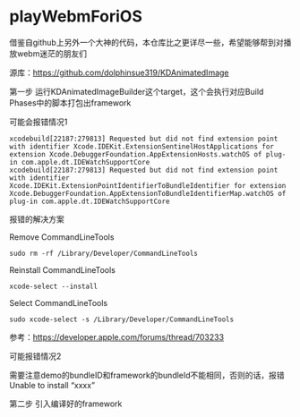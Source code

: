 # playWebmForiOS
借鉴自github上另外一个大神的代码，本仓库比之更详尽一些，希望能够帮到对播放webm迷茫的朋友们

源库：https://github.com/dolphinsue319/KDAnimatedImage

第一步 运行KDAnimatedImageBuilder这个target，这个会执行对应Build Phases中的脚本打包出framework

可能会报错情况1

```
xcodebuild[22187:279813] Requested but did not find extension point with identifier Xcode.IDEKit.ExtensionSentinelHostApplications for extension Xcode.DebuggerFoundation.AppExtensionHosts.watchOS of plug-in com.apple.dt.IDEWatchSupportCore
xcodebuild[22187:279813] Requested but did not find extension point with identifier Xcode.IDEKit.ExtensionPointIdentifierToBundleIdentifier for extension Xcode.DebuggerFoundation.AppExtensionToBundleIdentifierMap.watchOS of plug-in com.apple.dt.IDEWatchSupportCore
```

报错的解决方案

Remove CommandLineTools

```
sudo rm -rf /Library/Developer/CommandLineTools
```

Reinstall CommandLineTools

```
xcode-select --install
```

Select CommandLineTools

```
sudo xcode-select -s /Library/Developer/CommandLineTools
```
参考：https://developer.apple.com/forums/thread/703233

可能报错情况2

需要注意demo的bundleID和framework的bundleId不能相同，否则的话，报错Unable to install “xxxx”

第二步 引入编译好的framework
